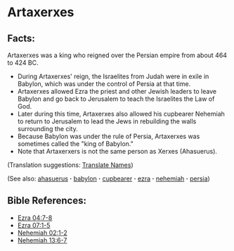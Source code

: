 # Artaxerxes #

## Facts: ##

Artaxerxes was a king who reigned over the Persian empire from about 464 to 424 BC.

* During Artaxerxes' reign, the Israelites from Judah were in exile in Babylon, which was under the control of Persia at that time.
* Artaxerxes allowed Ezra the priest and other Jewish leaders to leave Babylon and go back to Jerusalem to teach the Israelites the Law of God.
* Later during this time, Artaxerxes also allowed his cupbearer Nehemiah to return to Jerusalem to lead the Jews in rebuilding the walls surrounding the city.
* Because Babylon was under the rule of Persia, Artaxerxes was sometimes called the "king of Babylon."
* Note that Artaxerxers is not the same person as Xerxes (Ahasuerus).

(Translation suggestions: [Translate Names](https://git.door43.org/Door43/en-ta-translate-vol1/src/master/content/translate_names.md))

(See also: [ahasuerus](../other/ahasuerus.md) **·** [babylon](../other/babylon.md) **·** [cupbearer](../other/cupbearer.md) **·** [ezra](../other/ezra.md) **·** [nehemiah](../other/nehemiah.md) **·** [persia](../other/persia.md))

## Bible References: ##

* [Ezra 04:7-8](https://door43.org/en/bible/notes/ezr/04/07)
* [Ezra 07:1-5](https://door43.org/en/bible/notes/ezr/07/01)
* [Nehemiah 02:1-2](https://door43.org/en/bible/notes/neh/02/01)
* [Nehemiah 13:6-7](https://door43.org/en/bible/notes/neh/13/06)

